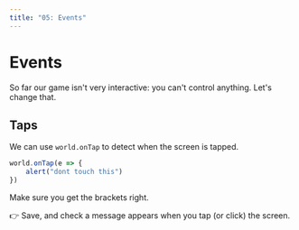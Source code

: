 ```yaml
---
title: "05: Events"
---
```


# Events

So far our game isn't very interactive: you can't control anything. Let's change that.


## Taps

We can use `world.onTap` to detect when the screen is tapped.

```js
world.onTap(e => {
    alert("dont touch this")
})
```

Make sure you get the brackets right.

👉 Save, and check a message appears when you tap (or click) the screen.


